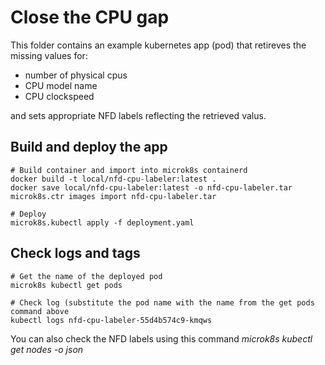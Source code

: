 # Close the CPU gap
This folder contains an example kubernetes app (pod) that retireves the missing values for:
* number of physical cpus
* CPU model name
* CPU clockspeed

and sets appropriate NFD labels reflecting the retrieved valus.

## Build and deploy the app
```
# Build container and import into microk8s containerd
docker build -t local/nfd-cpu-labeler:latest .
docker save local/nfd-cpu-labeler:latest -o nfd-cpu-labeler.tar
microk8s.ctr images import nfd-cpu-labeler.tar

# Deploy
microk8s.kubectl apply -f deployment.yaml
```
## Check logs and tags
```
# Get the name of the deployed pod
microk8s kubectl get pods

# Check log (substitute the pod name with the name from the get pods command above
kubectl logs nfd-cpu-labeler-55d4b574c9-kmqws
```
You can also check the NFD labels using this command
*microk8s kubectl get nodes -o json*
